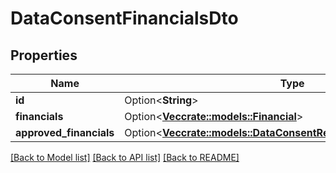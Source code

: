 # DataConsentFinancialsDto

## Properties

Name | Type | Description | Notes
------------ | ------------- | ------------- | -------------
**id** | Option<**String**> |  | [optional]
**financials** | Option<[**Vec<crate::models::Financial>**](Financial.md)> |  | [optional]
**approved_financials** | Option<[**Vec<crate::models::DataConsentRequestedFinancialAccount>**](DataConsentRequestedFinancialAccount.md)> |  | [optional]

[[Back to Model list]](../README.md#documentation-for-models) [[Back to API list]](../README.md#documentation-for-api-endpoints) [[Back to README]](../README.md)


